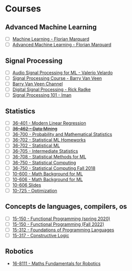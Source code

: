 # Courses

## Advanced Machine Learning

- [ ] [Machine Learning - Florian Marquard](https://pad.gwdg.de/s/Machine_Learning_For_Physicists_2021#)
- [ ] [Advanced Machine Learning - Florian Marquard](https://pad.gwdg.de/s/2021_AdvancedMachineLearningForScience)

## Signal Processing

- [ ] [Audio Signal Processing for ML - Valerio Velardo](https://www.youtube.com/playlist?list=PL-wATfeyAMNqIee7cH3q1bh4QJFAaeNv0)
- [ ] [Signal Processing Course - Barry Van Veen](https://allsignalprocessing.com/course-introduction-information/)
- [ ] [Barry Van Veen Channel](https://www.youtube.com/playlist?list=PL-wATfeyAMNqIee7cH3q1bh4QJFAaeNv0)
- [ ] [Digital Signal Processing - Rick Radke](https://www.youtube.com/playlist?list=PLuh62Q4Sv7BUSzx5Jr8Wrxxn-U10qG1et)
- [ ] [Signal Processing 101 - Iman](https://www.youtube.com/playlist?list=PLJ-OcUCIty7evBmHvYRv66RcuziszpSFB)

## Statistics

- [ ] [36-401 - Modern Linear Regression](https://www.stat.cmu.edu/~larry/=stat401/)
- [ ] ~~[36-462 - Data Mining](https://www.stat.cmu.edu/~ryantibs/datamining/)~~
- [ ] [36-700 - Probability and Mathematical Statistics](https://www.stat.cmu.edu/~jinglei/spring19.shtml)
- [ ] [36-702 - Statistical ML Homeworks](http://www.cs.cmu.edu/~10702/Calendar/calendar.html)
- [ ] [36-702 - Statistical ML](https://www.stat.cmu.edu/~ryantibs/statml/)
- [ ] [36-705 - Intermediate Statistics](https://www.stat.cmu.edu/~larry/=stat705/)
- [ ] [36-708 - Statistical Methods for ML](https://www.stat.cmu.edu/~larry/=sml/)
- [ ] [36-750 - Statistical Computing](https://36-750.github.io/)
- [ ] [36-750 - Statistical Computing Fall 2018](https://www.stat.cmu.edu/~ryantibs/statcomp-F18/)
- [ ] [10-600 - Math Background for ML](https://www.youtube.com/watch?v=BpjlCKjWwrM&list=PL7y-1rk2cCsA339crwXMWUaBRuLBvPBCg&index=18)
- [ ] [10-606 - Math Background for ML](https://www.youtube.com/playlist?list=PL7y-1rk2cCsAqRtWoZ95z-GMcecVG5mzA)
- [ ] [10-606 Slides](https://www.cs.cmu.edu/~mgormley/courses/606-607-f18/schedule.html)
- [ ] [10-725 - Optimization](http://www.cs.cmu.edu/~ggordon/10725-F12/schedule.html)

## Concepts de languages, compilers, os

- [ ] [15-150 - Functional Programming (spring 2020)](https://www.cs.cmu.edu/~me/courses/15-150-Spring2020/)
- [ ] [15-150 - Functional Programming (Fall 2022)](http://www.cs.cmu.edu/~15150/lect.html)
- [ ] [15-312 - Foundations of Programming Languages](https://www.cs.cmu.edu/~crary/312/index.html)
- [ ] [15-317 - Constructive Logic](http://www.cs.cmu.edu/~crary/317-f22/schedule.html)

## Robotics

- [16-8111 - Maths Fundamentals for Robotics](http://www.cs.cmu.edu/~me/courses/811/mathfund.html)


